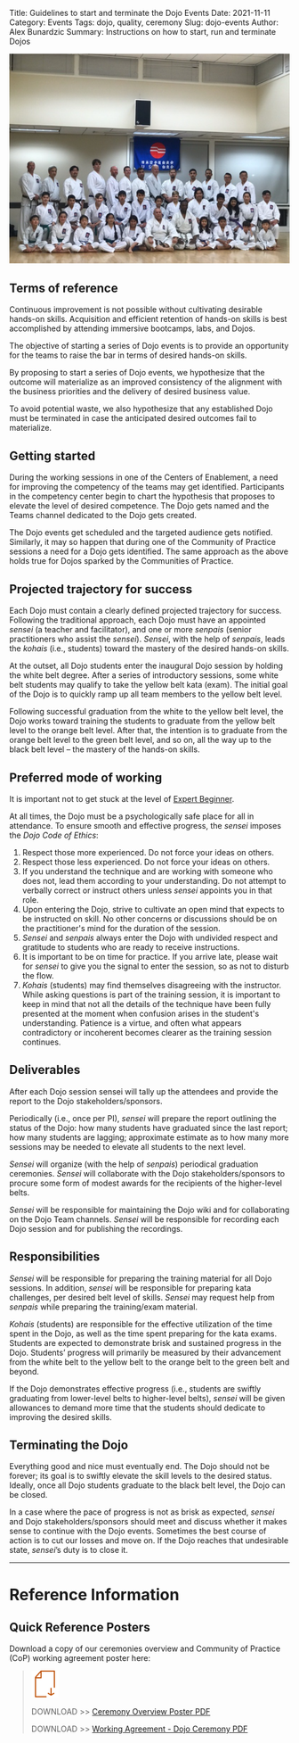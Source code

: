 Title: Guidelines to start and terminate the Dojo Events
Date: 2021-11-11
Category: Events
Tags: dojo, quality, ceremony
Slug: dojo-events
Author: Alex Bunardzic
Summary: Instructions on how to start, run and terminate Dojos

![Dojo](../images/dojo.png) 

## Terms of reference 

Continuous improvement is not possible without cultivating desirable hands-on skills. Acquisition and efficient retention of hands-on skills is best accomplished by attending immersive bootcamps, labs, and Dojos. 

The objective of starting a series of Dojo events is to provide an opportunity for the teams to raise the bar in terms of desired hands-on skills. 

By proposing to start a series of Dojo events, we hypothesize that the outcome will materialize as an improved consistency of the alignment with the business priorities and the delivery of desired business value. 

To avoid potential waste, we also hypothesize that any established Dojo must be terminated in case the anticipated desired outcomes fail to materialize. 

## Getting started 

During the working sessions in one of the Centers of Enablement, a need for improving the competency of the teams may get identified. Participants in the competency center begin to chart the hypothesis that proposes to elevate the level of desired competence. The Dojo gets named and the Teams channel dedicated to the Dojo gets created. 

The Dojo events get scheduled and the targeted audience gets notified. 
Similarly, it may so happen that during one of the Community of Practice sessions a need for a Dojo gets identified. The same approach as the above holds true for Dojos sparked by the Communities of Practice. 

## Projected trajectory for success 

Each Dojo must contain a clearly defined projected trajectory for success. Following the traditional approach, each Dojo must have an appointed _sensei_ (a teacher and facilitator), and one or more _senpais_ (senior practitioners who assist the _sensei_). _Sensei_, with the help of _senpais_, leads the _kohais_ (i.e., students) toward the mastery of the desired hands-on skills. 

At the outset, all Dojo students enter the inaugural Dojo session by holding the white belt degree. After a series of introductory sessions, some white belt students may qualify to take the yellow belt kata (exam). The initial goal of the Dojo is to quickly ramp up all team members to the yellow belt level. 

Following successful graduation from the white to the yellow belt level, the Dojo works toward training the students to graduate from the yellow belt level to the orange belt level. After that, the intention is to graduate from the orange belt level to the green belt level, and so on, all the way up to the black belt level – the mastery of the hands-on skills. 

## Preferred mode of working 

It is important not to get stuck at the level of [Expert Beginner](../images/coming-soon.png).

At all times, the Dojo must be a psychologically safe place for all in attendance. To ensure smooth and effective progress, the _sensei_ imposes the _Dojo Code of Ethics_:

1. Respect those more experienced. Do not force your ideas on others.  
1. Respect those less experienced. Do not force your ideas on others.  
1. If you understand the technique and are working with someone who does not, lead them according to your understanding. Do not attempt to verbally correct or instruct others unless _sensei_ appoints you in that role.  
1. Upon entering the Dojo, strive to cultivate an open mind that expects to be instructed on skill. No other concerns or discussions should be on the practitioner's mind for the duration of the session.  
1. _Sensei_ and _senpais_ always enter the Dojo with undivided respect and gratitude to students who are ready to receive instructions.  
1. It is important to be on time for practice. If you arrive late, please wait for _sensei_ to give you the signal to enter the session, so as not to disturb the flow.  
1. _Kohais_ (students) may find themselves disagreeing with the instructor. While asking questions is part of the training session, it is important to keep in mind that not all the details of the technique have been fully presented at the moment when confusion arises in the student's understanding. Patience is a virtue, and often what appears contradictory or incoherent becomes clearer as the training session continues.

## Deliverables 

After each Dojo session sensei will tally up the attendees and provide the report to the Dojo stakeholders/sponsors. 

Periodically (i.e., once per PI), _sensei_ will prepare the report outlining the status of the Dojo: how many students have graduated since the last report; how many students are lagging; approximate estimate as to how many more sessions may be needed to elevate all students to the next level. 

_Sensei_ will organize (with the help of _senpais_) periodical graduation ceremonies. _Sensei_ will collaborate with the Dojo stakeholders/sponsors to procure some form of modest awards for the recipients of the higher-level belts. 

_Sensei_ will be responsible for maintaining the Dojo wiki and for collaborating on the Dojo Team channels. _Sensei_ will be responsible for recording each Dojo session and for publishing the recordings. 

## Responsibilities 

_Sensei_ will be responsible for preparing the training material for all Dojo sessions. In addition, _sensei_ will be responsible for preparing kata challenges, per desired belt level of skills. _Sensei_ may request help from _senpais_ while preparing the training/exam material. 

_Kohais_ (students) are responsible for the effective utilization of the time spent in the Dojo, as well as the time spent preparing for the kata exams. Students are expected to demonstrate brisk and sustained progress in the Dojo. Students’ progress will primarily be measured by their advancement from the white belt to the yellow belt to the orange belt to the green belt and beyond. 

If the Dojo demonstrates effective progress (i.e., students are swiftly graduating from lower-level belts to higher-level belts), _sensei_ will be given allowances to demand more time that the students should dedicate to improving the desired skills. 

## Terminating the Dojo 

Everything good and nice must eventually end. The Dojo should not be forever; its goal is to swiftly elevate the skill levels to the desired status. Ideally, once all Dojo students graduate to the black belt level, the Dojo can be closed. 

In a case where the pace of progress is not as brisk as expected, _sensei_ and Dojo stakeholders/sponsors should meet and discuss whether it makes sense to continue with the Dojo events. Sometimes the best course of action is to cut our losses and move on. If the Dojo reaches that undesirable state, _sensei_’s duty is to close it.

---

# Reference Information

## Quick Reference Posters

Download a copy of our ceremonies overview and Community of Practice (CoP) working agreement poster here:

> ![Poster](/images/moving-hundreds-of-pipeline-snowflakes-qr-1-2.png)
>
> DOWNLOAD >> [Ceremony Overview Poster PDF](/documents/working-agreement-ceremonies-overview.pdf)
>
> DOWNLOAD >> [Working Agreement - Dojo Ceremony PDF](/documents/working-agreement-ceremony-dojo.pdf)